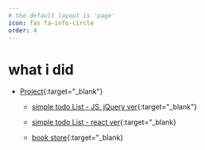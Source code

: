 ```yaml
---
# the default layout is 'page'
icon: fas fa-info-circle
order: 4
---
```


# what i did

- [Project](https://github.com/leekh8/leekh8.github.io/tree/main/assets/lib/project/){:target="\_blank"}

  - [simple todo List - JS, jQuery ver](https://github.com/leekh8/leekh8.github.io/tree/main/assets/lib/project/JS/jQuery/todoList){:target="\_blank"}
  - [simple todo List - react ver](https://github.com/leekh8/leekh8.github.io/tree/main/assets/lib/project/React/todolist/src){:target="\_blank}

  - [book store](https://github.com/leekh8/turtle-books){:target="\_blank}
